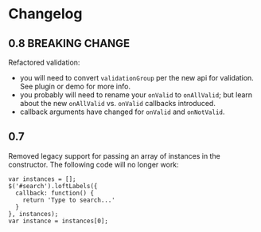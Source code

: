 # Changelog

## 0.8 BREAKING CHANGE

Refactored validation: 
- you will need to convert `validationGroup` per the new api for validation.  See plugin or demo for more info.
- you probably will need to rename your `onValid` to `onAllValid`; but learn about the new `onAllValid` vs. `onValid` callbacks introduced.
- callback arguments have changed for `onValid` and `onNotValid`.

## 0.7

Removed legacy support for passing an array of instances in the constructor.  The following code will no longer work:

    var instances = [];
    $('#search').loftLabels({
      callback: function() {
        return 'Type to search...'
      }
    }, instances);
    var instance = instances[0];


